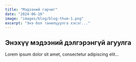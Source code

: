 ```yaml
---
title: "Мэдээний гарчиг"
date: "2024-06-16"
image: "images/blog/blog-thum-1.png"
excerpt: "Энэ бол танилцуулга хэсэг..."
---
```


## Энэхүү мэдээний дэлгэрэнгүй агуулга

Lorem ipsum dolor sit amet, consectetur adipiscing elit...
